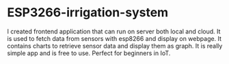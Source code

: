 # ESP3266-irrigation-system
I created frontend application that can run on server both local and cloud. It is used to fetch data from sensors with esp8266 and display on webpage. It contains charts to retrieve sensor data and display them as graph. It is really simple app and is free to use. Perfect for beginners in IoT.
